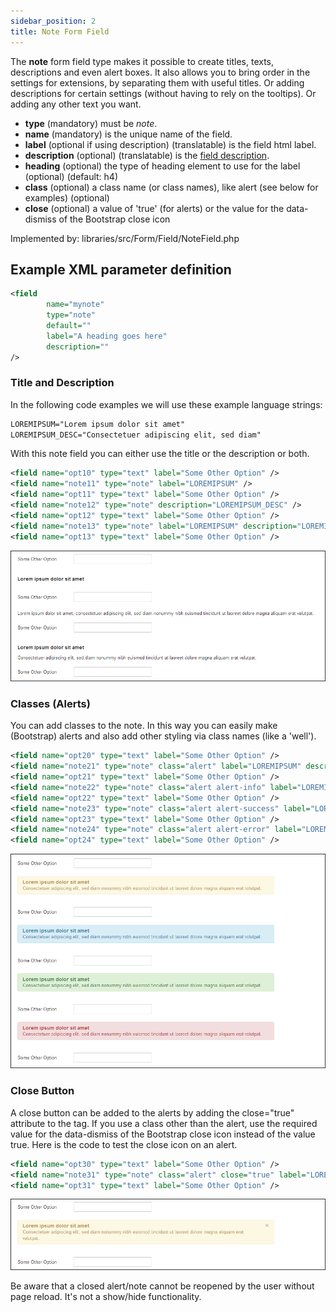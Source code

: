 ```yaml
---
sidebar_position: 2
title: Note Form Field
---
```


The **note** form field type makes it possible to create titles, texts, descriptions and even alert boxes. It also allows you to bring order in the settings for extensions, by separating them with useful titles. Or adding descriptions for certain settings (without having to rely on the tooltips). Or adding any other text you want.

- **type** (mandatory) must be *note*.
- **name** (mandatory) is the unique name of the field.
- **label** (optional if using description) (translatable) is the field html label.
- **description** (optional) (translatable) is the [field description](../standard-form-field-attributes.md#description).
- **heading** (optional) the type of heading element to use for the label (optional) (default: h4)
- **class** (optional) a  class name (or class names), like alert (see below for examples) (optional)
- **close** (optional) a value of 'true' (for alerts) or the value for the data-dismiss of the Bootstrap close icon 

Implemented by: libraries/src/Form/Field/NoteField.php

## Example XML parameter definition

```xml
<field
        name="mynote" 
        type="note" 
        default="" 
        label="A heading goes here" 
        description=""
/>
```

### Title and Description
In the following code examples we will use these example language strings:

```xml
LOREMIPSUM="Lorem ipsum dolor sit amet"
LOREMIPSUM_DESC="Consectetuer adipiscing elit, sed diam"
```
With this note field you can either use the title or the description or both.

```xml
<field name="opt10" type="text" label="Some Other Option" />
<field name="note11" type="note" label="LOREMIPSUM" />
<field name="opt11" type="text" label="Some Other Option" />
<field name="note12" type="note" description="LOREMIPSUM_DESC" />
<field name="opt12" type="text" label="Some Other Option" />
<field name="note13" type="note" label="LOREMIPSUM" description="LOREMIPSUM_DESC" />
<field name="opt13" type="text" label="Some Other Option" />
```

![](/static/img/screenshots/note-form-field-title-screenshot.png)

### Classes (Alerts)
You can add classes to the note. In this way you can easily make (Bootstrap) alerts and also add other styling via class names (like a 'well').
```xml
<field name="opt20" type="text" label="Some Other Option" />
<field name="note21" type="note" class="alert" label="LOREMIPSUM" description="LOREMIPSUM_DESC" />
<field name="opt21" type="text" label="Some Other Option" />
<field name="note22" type="note" class="alert alert-info" label="LOREMIPSUM" description="LOREMIPSUM_DESC" />
<field name="opt22" type="text" label="Some Other Option" />
<field name="note23" type="note" class="alert alert-success" label="LOREMIPSUM" description="LOREMIPSUM_DESC" />
<field name="opt23" type="text" label="Some Other Option" />
<field name="note24" type="note" class="alert alert-error" label="LOREMIPSUM" description="LOREMIPSUM_DESC" />
<field name="opt24" type="text" label="Some Other Option" />
```
![](/static/img/screenshots/note-form-field-classes-screenshot.png)

### Close Button
A close button can be added to the alerts by adding the close="true" attribute to the tag. If you use a class other than the alert, use the required value for the data-dismiss of the Bootstrap close icon instead of the value true. Here is the code to test the close icon on an alert.
```xml
<field name="opt30" type="text" label="Some Other Option" />
<field name="note31" type="note" class="alert" close="true" label="LOREMIPSUM" description="LOREMIPSUM_DESC" />
<field name="opt31" type="text" label="Some Other Option" />
```
![](/static/img/screenshots/note-form-field-close-screenshot.png)

Be aware that a closed alert/note cannot be reopened by the user without page reload. It's not a show/hide functionality. 